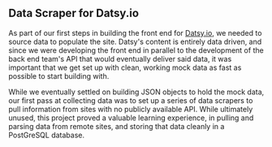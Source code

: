 ## Data Scraper for Datsy.io

As part of our first steps in building the front end for [Datsy.io](https://github.com/Datsy/front-end), we needed to source data to populate the site. Datsy's content is entirely data driven, and since we were developing the front end in parallel to the development of the back end team's API that would eventually deliver said data, it was important that we get set up with clean, working mock data as fast as possible to start building with.

While we eventually settled on building JSON objects to hold the mock data, our first pass at collecting data was to set up a series of data scrapers to pull information from sites with no publicly available API. While ultimately unused, this project proved a valuable learning experience, in pulling and parsing data from remote sites, and storing that data cleanly in a PostGreSQL database.
